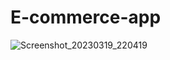 # E-commerce-app
![Screenshot_20230319_220419](https://user-images.githubusercontent.com/119407705/226189452-863e1278-d4d3-4bef-bc06-073f857e2e33.jpg)
